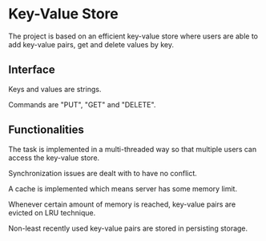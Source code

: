 # Key-Value Store

The project is based on an efficient key-value store where users are able to add key-value pairs, get and delete values by key.

## Interface

Keys and values are strings.

Commands are "PUT", "GET" and "DELETE".

## Functionalities

The task is implemented in a multi-threaded way so that multiple users can access the key-value store.

Synchronization issues are dealt with to have no conflict.

A cache is implemented which means server has some memory limit.

Whenever certain amount of memory is reached, key-value pairs are evicted on LRU technique.

Non-least recently used key-value pairs are stored in persisting storage.

